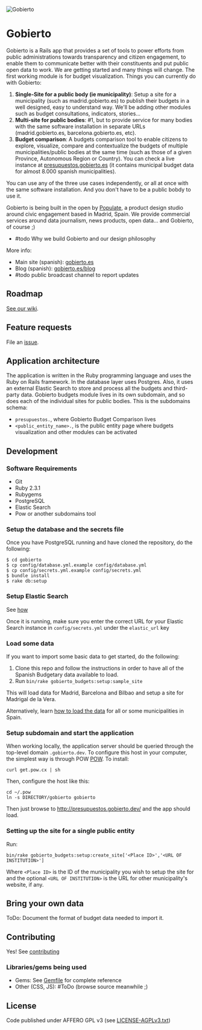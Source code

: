 
![Gobierto](https://gobierto.es/assets/logo_gobierto.png)

# Gobierto

Gobierto is a Rails app that provides a set of tools to power efforts from public administrations towards transparency and citizen engagement, to enable them to communicate better with their constituents and put public open data to work. We are getting started and many things will change. The first working module is for budget visualization. Things you can currently do with Gobierto:

1. **Single-Site for a public body (ie municipality)**: Setup a site for a municipality (such as madrid.gobierto.es) to publish their budgets in a well designed, easy to understand way. We'll be adding other modules such as budget consultations, indicators, stories...
2. **Multi-site for public bodies**: #1, but to provide service for many bodies with the same software installation in separate URLs (madrid.gobierto.es, barcelona.gobierto.es, etc). 
3. **Budget comparison**: A budgets comparison tool to enable citizens to explore, visualize, compare and contextualize the budgets of multiple municipalities/public bodies at the same time (such as those of a given Province, Autonomous Region or Country). You can check a live instance at [presupuestos.gobierto.es](http://presupuestos.gobierto.es) (it contains municipal budget data for almost 8.000 spanish municipalities).

You can use any of the three use cases independently, or all at once with the same software installation. And you don't have to be a public bobdy to use it. 

Gobierto is being built in the open by [Populate](http://populate.tools), a product design studio around civic engagement based in Madrid, Spain. We provide commercial services around data journalism, news products, open data... and Gobierto, of course ;) 

* #todo Why we build Gobierto and our design philosophy

More info: 

* Main site (spanish): [gobierto.es](http://gobierto.es)
* Blog (spanish): [gobierto.es/blog](http://gobierto.es/blog)
* #todo public broadcast channel to report updates

## Roadmap

[See our wiki](https://github.com/PopulateTools/gobierto/wiki). 

## Feature requests

File an [issue](https://github.com/PopulateTools/gobierto/issues). 

## Application architecture

The application is written in the Ruby programming language and uses the Ruby on Rails framework. In the database layer uses Postgres. Also, it uses an external Elastic Search to store and process all the budgets and third-party data. Gobierto budgets module lives in its own subdomain, and so does each of the individual sites for public bodies. This is the subdomains schema:

- `presupuestos.`, where Gobierto Budget Comparison lives
- `<public_entity_name>.`, is the public entity page where budgets visualization and other modules can be activated

## Development

### Software Requirements

- Git
- Ruby 2.3.1
- Rubygems
- PostgreSQL
- Elastic Search
- Pow or another subdomains tool

### Setup the database and the secrets file

Once you have PostgreSQL running and have cloned the repository, do the following:

```
$ cd gobierto
$ cp config/database.yml.example config/database.yml
$ cp config/secrets.yml.example config/secrets.yml
$ bundle install
$ rake db:setup
```

### Setup Elastic Search

See [how](https://www.elastic.co/guide/en/elasticsearch/guide/current/running-elasticsearch.html)

Once it is running, make sure you enter the correct URL for your Elastic Search instance in `config/secrets.yml` under the `elastic_url` key

### Load some data

If you want to import some basic data to get started, do the following:

1. Clone this repo and follow the instructions in order to have all of the Spanish Budgetary data available to load.
2. Run `bin/rake gobierto_budgets:setup:sample_site`

This will load data for Madrid, Barcelona and Bilbao and setup a site for Madrigal de la Vera.

Alternatively, learn [how to load the data](https://github.com/PopulateTools/gobierto/wiki/Loading-Gobierto-Data) for all or some municipalities in Spain.

### Setup subdomain and start the application

When working locally, the application server should be queried through the top-level domain `.gobierto.dev`. To configure this host in your computer, the simplest way is through POW [POW](http://pow.cx/). To install:

```
curl get.pow.cx | sh
```

Then, configure the host like this:

```
cd ~/.pow
ln -s DIRECTORY/gobierto gobierto
```

Then just browse to http://presupuestos.gobierto.dev/ and the app should load.

### Setting up the site for a single public entity

Run:

```
bin/rake gobierto_budgets:setup:create_site['<Place ID>','<URL OF INSTITUTION>']
```
Where `<Place ID>` is the ID of the municipality you wish to setup the site for and the optional `<URL OF INSTITUTION>` is the URL for other municipality's website, if any.

## Bring your own data

ToDo: Document the format of budget data needed to import it.

## Contributing

Yes! See [contributing](https://github.com/PopulateTools/gobierto/blob/master/CONTRIBUTING_EN.md)

### Libraries/gems being used

* Gems: See [Gemfile](https://github.com/PopulateTools/gobierto/blob/master/Gemfile) for complete reference
* Other (CSS, JS): #ToDo (browse source meanwhile ;)

## License

Code published under AFFERO GPL v3 (see [LICENSE-AGPLv3.txt](https://github.com/PopulateTools/gobierto/blob/master/LICENSE-AGPLv3.txt))

